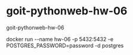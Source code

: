 # goit-pythonweb-hw-06
goit-pythonweb-hw-06


docker run --name hw-06 -p 5432:5432 -e POSTGRES_PASSWORD=password -d postgres
